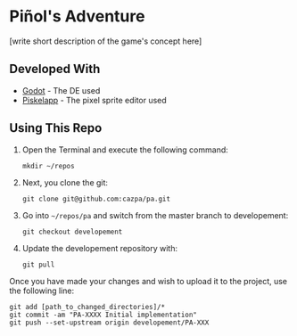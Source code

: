 # Piñol's Adventure
[write short description of the game's concept here]

## Developed With
- [Godot](https://www.godot.com) - The DE used
- [Piskelapp](https://www.piskelapp.com/) - The pixel sprite editor used

## Using This Repo
1. Open the Terminal and execute the following command:

   ```mkdir ~/repos```

2. Next, you clone the git:

   ```git clone git@github.com:cazpa/pa.git```

3. Go into `~/repos/pa` and switch from the master branch to developement:

   ```git checkout developement```

4. Update the developement repository with:

   ```git pull```

Once you have made your changes and wish to upload it to the project, use the following line:
```
git add [path_to_changed_directories]/*
git commit -am "PA-XXXX Initial implementation"
git push --set-upstream origin developement/PA-XXX
```
